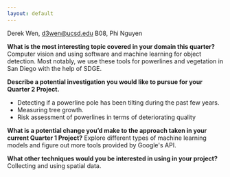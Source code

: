 ```yaml
---
layout: default
---
```


Derek Wen, d3wen@ucsd.edu
B08, Phi Nguyen

**What is the most interesting topic covered in your domain this quarter?**
Computer vision and using software and machine learning for object detection. Most notably, we use these tools for powerlines and vegetation in San Diego with the help of SDGE.

**Describe a potential investigation you would like to pursue for your Quarter 2 Project.**
<ul>
  <li>Detecting if a powerline pole has been tilting during the past few years. </li>
  <li>Measuring tree growth. </li>
  <li>Risk assessment of powerlines in terms of deteriorating quality</li>
</ul>

**What is a potential change you’d make to the approach taken in your current Quarter 1 Project?**
Explore different types of machine learning models and figure out more tools provided by Google's API.

**What other techniques would you be interested in using in your project?**
Collecting and using spatial data.